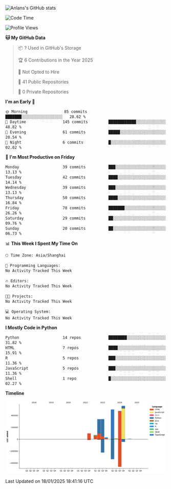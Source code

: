 <!-- ![Anlans's GitHub stats](https://github-readme-stats.vercel.app/api?username=Anlans) -->
![Anlans's GitHub stats](https://github-readme-stats.vercel.app/api?username=Anlans&rank_icon=github)

<!--START_SECTION:waka-->
![Code Time](http://img.shields.io/badge/Code%20Time-0%20secs-blue)

![Profile Views](http://img.shields.io/badge/Profile%20Views-0-blue)

**🐱 My GitHub Data** 

> 📦 ? Used in GitHub's Storage 
 > 
> 🏆 6 Contributions in the Year 2025
 > 
> 🚫 Not Opted to Hire
 > 
> 📜 41 Public Repositories 
 > 
> 🔑 0 Private Repositories 
 > 
**I'm an Early 🐤** 

```text
🌞 Morning                85 commits          ███████░░░░░░░░░░░░░░░░░░   28.62 % 
🌆 Daytime                145 commits         ████████████░░░░░░░░░░░░░   48.82 % 
🌃 Evening                61 commits          █████░░░░░░░░░░░░░░░░░░░░   20.54 % 
🌙 Night                  6 commits           █░░░░░░░░░░░░░░░░░░░░░░░░   02.02 % 
```
📅 **I'm Most Productive on Friday** 

```text
Monday                   39 commits          ███░░░░░░░░░░░░░░░░░░░░░░   13.13 % 
Tuesday                  42 commits          ████░░░░░░░░░░░░░░░░░░░░░   14.14 % 
Wednesday                39 commits          ███░░░░░░░░░░░░░░░░░░░░░░   13.13 % 
Thursday                 50 commits          ████░░░░░░░░░░░░░░░░░░░░░   16.84 % 
Friday                   78 commits          ███████░░░░░░░░░░░░░░░░░░   26.26 % 
Saturday                 29 commits          ██░░░░░░░░░░░░░░░░░░░░░░░   09.76 % 
Sunday                   20 commits          ██░░░░░░░░░░░░░░░░░░░░░░░   06.73 % 
```


📊 **This Week I Spent My Time On** 

```text
🕑︎ Time Zone: Asia/Shanghai

💬 Programming Languages: 
No Activity Tracked This Week

🔥 Editors: 
No Activity Tracked This Week

🐱‍💻 Projects: 
No Activity Tracked This Week

💻 Operating System: 
No Activity Tracked This Week
```

**I Mostly Code in Python** 

```text
Python                   14 repos            ████████░░░░░░░░░░░░░░░░░   31.82 % 
HTML                     7 repos             ████░░░░░░░░░░░░░░░░░░░░░   15.91 % 
R                        5 repos             ███░░░░░░░░░░░░░░░░░░░░░░   11.36 % 
JavaScript               5 repos             ███░░░░░░░░░░░░░░░░░░░░░░   11.36 % 
Shell                    1 repo              █░░░░░░░░░░░░░░░░░░░░░░░░   02.27 % 
```



**Timeline**

![Lines of Code chart](https://raw.githubusercontent.com/Anlans/Anlans/main/assets/bar_graph.png)


 Last Updated on 18/01/2025 18:41:16 UTC
<!--END_SECTION:waka-->
